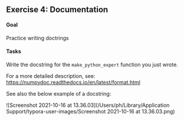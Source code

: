 ## Exercise 4: Documentation

#### Goal

Practice writing doctrings



#### Tasks

Write the docstring for the `make_python_expert` function you just wrote. 

For a more detailed description, see: https://numpydoc.readthedocs.io/en/latest/format.html

See also the below example of a docstring:

![Screenshot 2021-10-16 at 13.36.03](/Users/ph/Library/Application Support/typora-user-images/Screenshot 2021-10-16 at 13.36.03.png)



